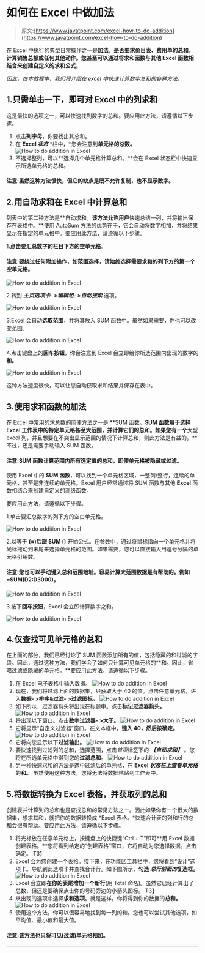 # 如何在 Excel 中做加法

> 原文:[https://www.javatpoint.com/excel-how-to-do-addition](https://www.javatpoint.com/excel-how-to-do-addition)

在 Excel 中执行的典型日常操作之一是**加法。**是否要求价目表、费用单的总和，计算销售总额或任何其他动作。您甚至可以通过将求和函数与其他 **Excel** 函数相结合来创建自定义的**求和公式**。

*因此，在本教程中，我们将介绍在 excel 中快速计算数字总和的各种方法。*

## 1.只需单击一下，即可对 Excel 中的列求和

这是最快的选项之一，可以快速找到数字的总和。要应用此方法，请遵循以下步骤。

1.  点击**列字母**，你要找出其总和。
2.  在 **Excel *状态*** *栏中，*您会注意到**单元格的总数。**
    ![How to do addition in Excel](../Images/cae8f9a1e48a213a53cf24a3e0845e15.png)
3.  不选择整列，可以**选择几个单元格计算总和。**会在 Excel 状态栏中快速显示所选单元格的总和。

#### 注意:虽然这种方法很快，但它的缺点是既不允许复制，也不显示数字。

## 2.用自动求和在 Excel 中计算总和

列表中的第二种方法是**自动求和。**该方法允许用户**快速总结一列，并将输出保存在表格中。**使用 AutoSum 方法的优势在于，它会自动将数字相加，并将结果显示在指定的单元格中。要应用此方法，请遵循以下步骤。

1.**点击要汇总数字的栏目下方的空单元格**。

#### 注意:要绕过任何附加操作，如范围选择，请始终选择需要求和的列下方的第一个空单元格。

![How to do addition in Excel](../Images/855c7c8eb8f8415fc3cce4cd87d57825.png)

2.转到 ***主页选项卡- >编辑组- >自动搜索*** 选项。

![How to do addition in Excel](../Images/8078dce46a92f3f1095e108de115c1ec.png)

3.Excel 会自动**选取范围**，并将其放入 SUM 函数中。虽然如果需要，你也可以改变范围。

![How to do addition in Excel](../Images/46ee55d2b39d3cc0da2bea7a8709947c.png)

4.点击键盘上的**回车按钮**，你会注意到 Excel 会立即给你所选范围内出现的数字的**和。**

![How to do addition in Excel](../Images/42fe3a28c5c3904b6a9471ea3bb0914c.png)

这种方法速度很快，可以让您自动获取求和结果并保存在表中。

## 3.使用求和函数的加法

在 Excel 中常用的求总数的简便方法之一是 **SUM 函数。**SUM 函数用于选择 Excel 工作表中的特定单元格甚至大范围，并计算它们的总和。如果您有一个**大型 excel 列，并且想要在不突出显示范围的情况下计算总和，则此方法是有益的。**不过，还是需要手动输入 SUM 函数。

#### 注意:SUM 函数计算范围内所有选定值的总和，即使单元格被隐藏或过滤。

使用 Excel 中的 **SUM 函数**，可以找到一个单元格区域，一整列/整行，连续的单元格，甚至是非连续的单元格。Excel 用户经常通过将 SUM 函数与其他 **Excel** 函数相结合来创建自定义的高级函数。

要应用此方法，请遵循以下步骤。

1.单击要汇总数字的列下方的空白单元格。

![How to do addition in Excel](../Images/f1b6f2f36c1d50381176131c673cd059.png)

2.以等于 **(=)后跟 SUM ()** 开始公式。在参数中，通过将鼠标指向一个单元格并将光标拖动到末尾来选择单元格的范围。如果需要，您可以直接输入用逗号分隔的单元格引用数。

#### 注意:您也可以手动键入总和范围地址。容易计算大范围数据是有帮助的。例如=SUM(D2:D3000)。

![How to do addition in Excel](../Images/ee28387bac7216d535170c9d49a9f632.png)

3.按下**回车按钮**，Excel 会立即计算数字之和。

![How to do addition in Excel](../Images/1b57f7bdfaaf75db2ed6b05e193ba8f3.png)

## 4.仅查找可见单元格的总和

在上面的部分，我们已经讨论了 SUM 函数添加所有的值，包括隐藏的和过滤的字段。因此，通过这种方法，我们学会了如何只计算可见单元格的**和。因此，省略过滤或隐藏的单元格。**要应用此方法，请遵循以下步骤。

1.  在 Excel 电子表格中输入数据。
    ![How to do addition in Excel](../Images/b4fe2616f18a56cc8ffd2053b9837764.png)
2.  现在，我们将过滤上面的数据集，只获取大于 40 的值。点击任意单元格，进入**数据- >排序&过滤- >过滤图标。**
    ![How to do addition in Excel](../Images/a8ed9231308c78d5b8542373e3eab91c.png)
3.  如下所示，过滤器箭头将出现在标题中。点击**标记过滤器箭头。**
    ![How to do addition in Excel](../Images/1534f2f8968f4f86627c561dbfc58225.png)
4.  将出现以下窗口。点击**数字过滤器- >大于。**
    ![How to do addition in Excel](../Images/bef72e3a8cb2b80b5d8a2260adf6793d.png)
5.  它将显示“自定义过滤器”窗口。在文本框中，**键入 40，然后按确定。**
    ![How to do addition in Excel](../Images/0c14e8544b474a87a09b308b53711278.png)
6.  它将向您显示以下**过滤输出。**
    ![How to do addition in Excel](../Images/fba4c894966ef233f2a69b73cdf1f48c.png)
7.  要快速找到过滤列的总和，选择范围，点击*首页*标签下的 ***【自动求和】*** 。您将在所选单元格中得到您的**过滤总和**。
    ![How to do addition in Excel](../Images/90a75b4567cbd7880a134d2049030d95.png)
8.  另一种快速求和的方法是选中过滤后的单元格，在 **Excel *状态栏上查看单元格***的**和。** 虽然使用这种方法，您将无法将数据粘贴到工作表中。

## 5.将数据转换为 Excel 表格，并获取列的总和

创建表并计算列的总和也是查找总和的常见方法之一。因此如果你有一个很大的数据集，想求其和，就把你的数据转换成 *Excel 表格。*快速合计表的列和行的总和会很有帮助。要应用此方法，请遵循以下步骤。

1.  将光标放在任意单元格上，按键盘上的快捷键“Ctrl + T”即可**用 Excel 数据创建表格。**您将看到给定的“创建表格”窗口，它将自动为您选择数据。点击确定。
    T3】
2.  Excel 会为您创建一个表格。接下来，在功能区工具栏中，您将看到“设计”选项卡。导航到此选项卡并查找合计行。如下图所示，**勾选 ***总行前面的***复选框。**
    ![How to do addition in Excel](../Images/c6c9dfc79ce04a2aab8ab85534e2c47c.png)
3.  Excel 会立即**在你的表尾增加一个新行**(用 Total 命名)。虽然它已经计算出了总数，但还是要确保点击你的号码旁边的小箭头图标。
    T3】
4.  从出现的选项中选择**求和选项**。就是这样，你将得到你的数据的**总和。**
    ![How to do addition in Excel](../Images/20fdb08bffc6b796521112455445e335.png)
5.  使用这个方法，你可以很容易地找到每一列的和。您也可以尝试其他选项，如平均值、最小值和最大值。

#### 注意:该方法也只将可见(过滤)单元格相加。

* * *